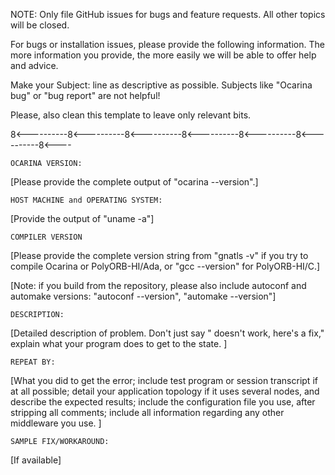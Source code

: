 NOTE: Only file GitHub issues for bugs and feature requests. All other
topics will be closed.

For bugs or installation issues, please provide the following
information. The more information you provide, the more easily we will
be able to offer help and advice.

Make your Subject: line as descriptive as possible.  Subjects like
"Ocarina bug" or "bug report" are not helpful!

Please, also clean this template to leave only relevant bits.

8<----------8<----------8<----------8<----------8<----------8<----------8<----

    OCARINA VERSION:
[Please provide the complete output of "ocarina --version".]

    HOST MACHINE and OPERATING SYSTEM:

[Provide the output of "uname -a"]

    COMPILER VERSION

[Please provide the complete version string from "gnatls -v" if you
try to compile Ocarina or PolyORB-HI/Ada, or "gcc --version" for
PolyORB-HI/C.]

[Note: if you build from the repository, please also include autoconf
 and automake versions: "autoconf --version", "automake --version"]

    DESCRIPTION:

[Detailed description of problem. Don't just say "<blah>
doesn't work, here's a fix," explain what your program does
to get to the <blah> state. ]

    REPEAT BY:

[What you did to get the error; include test program or session
transcript if at all possible; detail your application topology if it
uses several nodes, and describe the expected results; include the
configuration file you use, after stripping all comments; include all
information regarding any other middleware you use. ]

    SAMPLE FIX/WORKAROUND:

[If available]
